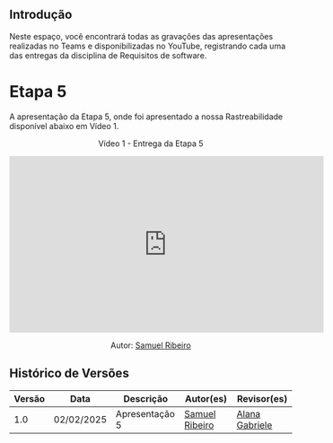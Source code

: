 ## Introdução

Neste espaço, você encontrará todas as gravações das apresentações realizadas no Teams e disponibilizadas no YouTube, registrando cada uma das entregas da disciplina de Requisitos de software.

# Etapa 5

A apresentação da Etapa 5, onde foi apresentado a nossa Rastreabilidade disponível abaixo em Vídeo 1.

<div style="text-align: center">
<p>Vídeo 1 - Entrega da Etapa 5</p>
</div>

<iframe width="560" height="315" src="https://www.youtube.com/embed/eOcCjjiyVto?si=bPdrnJyq-foizHJ4" title="YouTube video player" frameborder="0" allow="accelerometer; autoplay; clipboard-write; encrypted-media; gyroscope; picture-in-picture; web-share" referrerpolicy="strict-origin-when-cross-origin" allowfullscreen></iframe>

<p style="text-align: center; font-size: 14px;">
    Autor: <a href="https://github.com/SamuelRicosta" target="_blank">Samuel Ribeiro</a> 
</p>

## Histórico de Versões

| Versão |    Data    | Descrição      | Autor(es)                                          | Revisor(es)                                        |
| ------ | :--------: | -------------- | -------------------------------------------------- | -------------------------------------------------- |
| 1.0    | 02/02/2025 | Apresentação 5 | [Samuel Ribeiro](https://github.com/SamuelRicosta) | [Alana Gabriele](https://github.com/alanagabriele) |

